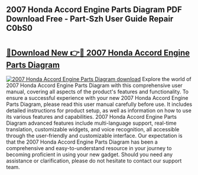 ## 2007 Honda Accord Engine Parts Diagram PDF Download Free - Part-Szh User Guide Repair C0bS0

# <h2><a href="http://dflk0dz.blite.top/?on=2007+Honda+Accord+Engine+Parts+Diagram">🔗Download New 👉🔴 2007 Honda Accord Engine Parts Diagram</a></h2>

[![2007 Honda Accord Engine Parts Diagram download](https://i.imgur.com/lujVjoI.png)](http://dflk0dz.blite.top/?on=2007+Honda+Accord+Engine+Parts+Diagram)
Explore the world of 2007 Honda Accord Engine Parts Diagram with this comprehensive user manual, covering all aspects of the product's features and functionality. To ensure a successful experience with your new 2007 Honda Accord Engine Parts Diagram, please read this user manual carefully before use. It includes detailed instructions for product setup, as well as information on how to use its various features and capabilities. 2007 Honda Accord Engine Parts Diagram advanced features include multi-language support, real-time translation, customizable widgets, and voice recognition, all accessible through the user-friendly and customizable interface. Our expectation is that the 2007 Honda Accord Engine Parts Diagram has been a comprehensive and easy-to-understand resource in your journey to becoming proficient in using your new gadget. Should you need any assistance or clarification, please do not hesitate to contact our support team.
